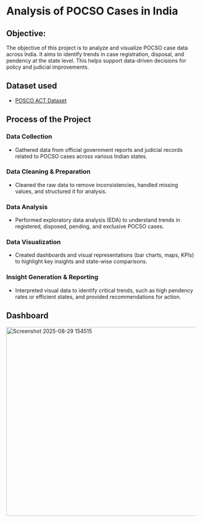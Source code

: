 # Analysis of POCSO Cases in India

## Objective:
The objective of this project is to analyze and visualize POCSO case data across India. It aims to identify trends in case registration, disposal, and pendency at the state level. This helps support data-driven decisions for policy and judicial improvements.


## Dataset used
- <a href="https://github.com/sakthi-0824/Power-BI-Dashboard/blob/main/POSCO%20ACT%20in%20India.csv">POSCO ACT Dataset</a>

## Process of the Project

### Data Collection
- Gathered data from official government reports and judicial records related to POCSO cases across various Indian states.

### Data Cleaning & Preparation
- Cleaned the raw data to remove inconsistencies, handled missing values, and structured it for analysis.

### Data Analysis
- Performed exploratory data analysis (EDA) to understand trends in registered, disposed, pending, and exclusive POCSO cases.

### Data Visualization
- Created dashboards and visual representations (bar charts, maps, KPIs) to highlight key insights and state-wise comparisons.

### Insight Generation & Reporting
- Interpreted visual data to identify critical trends, such as high pendency rates or efficient states, and provided recommendations for action.

## Dashboard
<img width="914" height="501" alt="Screenshot 2025-08-29 154515" src="https://github.com/user-attachments/assets/c32c16a0-f957-4267-9074-db07fbc7df5f" />
